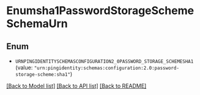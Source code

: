 # Enumsha1PasswordStorageSchemeSchemaUrn

## Enum


* `URNPINGIDENTITYSCHEMASCONFIGURATION2_0PASSWORD_STORAGE_SCHEMESHA1` (value: `"urn:pingidentity:schemas:configuration:2.0:password-storage-scheme:sha1"`)


[[Back to Model list]](../README.md#documentation-for-models) [[Back to API list]](../README.md#documentation-for-api-endpoints) [[Back to README]](../README.md)


